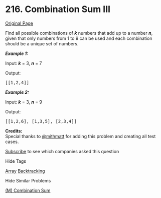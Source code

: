 # 216. Combination Sum III

[Original Page](https://leetcode.com/problems/combination-sum-iii/)

<div>

Find all possible combinations of _**k**_ numbers that add up to a number _**n**_, given that only numbers from 1 to 9 can be used and each combination should be a unique set of numbers.

</div>

<div>  

_**Example 1:**_

Input: _**k**_ = 3, _**n**_ = 7

Output:

<pre>[[1,2,4]]
</pre>

_**Example 2:**_

Input: _**k**_ = 3, _**n**_ = 9

Output:

<pre>[[1,2,6], [1,3,5], [2,3,4]]
</pre>

</div>

**Credits:**  
Special thanks to [@mithmatt](https://leetcode.com/discuss/user/mithmatt) for adding this problem and creating all test cases.

<div>

[Subscribe](/subscribe/) to see which companies asked this question

</div>

<div>

<div id="tags" class="btn btn-xs btn-warning">Hide Tags</div>

<span class="hidebutton" style="display: inline;">[Array](/tag/array/) [Backtracking](/tag/backtracking/)</span></div>

<div>

<div id="similar" class="btn btn-xs btn-warning">Hide Similar Problems</div>

<span class="hidebutton" style="display: inline;">[(M) Combination Sum](/problems/combination-sum/)</span></div>